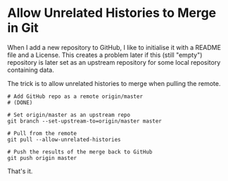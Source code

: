 # Allow Unrelated Histories to Merge in Git

When I add a new repository to GitHub, I like to initialise it with a README file and a License. This creates a problem later if this (still "empty") repository is later set as an upstream repository for some local repository containing data.

The trick is to allow unrelated histories to merge when pulling the remote.

```Shell
# Add GitHub repo as a remote origin/master
# (DONE)

# Set origin/master as an upstream repo
git branch --set-upstream-to=origin/master master

# Pull from the remote
git pull --allow-unrelated-histories

# Push the results of the merge back to GitHub
git push origin master
```

That's it.
